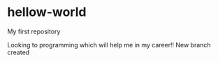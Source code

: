 # hellow-world
My first repository

Looking to programming which will help me in my career!!
New branch created
